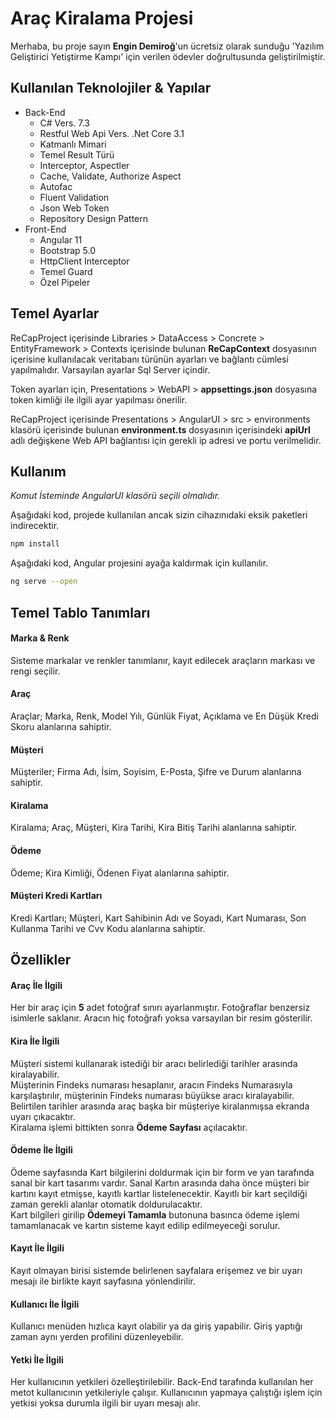 # Araç Kiralama Projesi

Merhaba, bu proje sayın <b>Engin Demiroğ</b>'un ücretsiz olarak sunduğu 'Yazılım Geliştirici Yetiştirme Kampı' için verilen ödevler doğrultusunda geliştirilmiştir. 

## Kullanılan Teknolojiler & Yapılar

<ul>
    <li>Back-End
    <ul>
        <li>C# Vers. 7.3</li>
        <li>Restful Web Api Vers. .Net Core 3.1</li>
        <li>Katmanlı Mimari</li>
        <li>Temel Result Türü</li>
        <li>Interceptor, Aspectler</li>
        <li>Cache, Validate, Authorize Aspect</li>
        <li>Autofac</li>
        <li>Fluent Validation</li>
        <li>Json Web Token</li>
        <li>Repository Design Pattern</li>
    </ul>
    </li>
    <li>Front-End
    <ul>
        <li>Angular 11</li>
        <li>Bootstrap 5.0</li>
        <li>HttpClient Interceptor</li>
        <li>Temel Guard</li>
        <li>Özel Pipeler</li>
    </ul>
    </li>
</ul>

## Temel Ayarlar
ReCapProject içerisinde Libraries > DataAccess > Concrete > EntityFramework > Contexts içerisinde bulunan <b>ReCapContext</b> dosyasının içerisine kullanılacak veritabanı türünün ayarları ve bağlantı cümlesi yapılmalıdır. Varsayılan ayarlar Sql Server içindir.

Token ayarları için, Presentations > WebAPI > <b>appsettings.json</b> dosyasına token kimliği ile ilgili ayar yapılması önerilir.

ReCapProject içerisinde Presentations > AngularUI > src > environments klasörü içerisinde bulunan <b>environment.ts</b> dosyasının içerisindeki <b>apiUrl</b> adlı değişkene Web API bağlantısı için gerekli ip adresi ve portu verilmelidir.

## Kullanım
*Komut İsteminde AngularUI klasörü seçili olmalıdır.*

Aşağıdaki kod, projede kullanılan ancak sizin cihazınıdaki eksik paketleri indirecektir.
```bash
npm install
```

Aşağıdaki kod, Angular projesini ayağa kaldırmak için kullanılır.
```bash
ng serve --open
```

## Temel Tablo Tanımları
#### Marka & Renk
Sisteme markalar ve renkler tanımlanır, kayıt edilecek araçların markası ve rengi seçilir.

#### Araç
Araçlar; Marka, Renk, Model Yılı, Günlük Fiyat, Açıklama ve En Düşük Kredi Skoru alanlarına sahiptir.

#### Müşteri
Müşteriler; Firma Adı, İsim, Soyisim, E-Posta, Şifre ve Durum alanlarına sahiptir.

#### Kiralama
Kiralama; Araç, Müşteri, Kira Tarihi, Kira Bitiş Tarihi alanlarına sahiptir.

#### Ödeme
Ödeme; Kira Kimliği, Ödenen Fiyat alanlarına sahiptir.

#### Müşteri Kredi Kartları
Kredi Kartları; Müşteri, Kart Sahibinin Adı ve Soyadı, Kart Numarası, Son Kullanma Tarihi ve Cvv Kodu alanlarına sahiptir.

## Özellikler
#### Araç İle İlgili
Her bir araç için <b>5</b> adet fotoğraf sınırı ayarlanmıştır. Fotoğraflar benzersiz isimlerle saklanır. Aracın hiç fotoğrafı yoksa varsayılan bir resim gösterilir.

#### Kira İle İlgili
Müşteri sistemi kullanarak istediği bir aracı belirlediği tarihler arasında kiralayabilir. <br>
Müşterinin Findeks numarası hesaplanır, aracın Findeks Numarasıyla karşılaştırılır, müşterinin Findeks numarası büyükse aracı kiralayabilir.<br>
Belirtilen tarihler arasında araç başka bir müşteriye kiralanmışsa ekranda uyarı çıkacaktır.<br>
Kiralama işlemi bittikten sonra <b>Ödeme Sayfası</b> açılacaktır.<br>

#### Ödeme İle İlgili
Ödeme sayfasında Kart bilgilerini doldurmak için bir form ve yan tarafında sanal bir kart tasarımı vardır. Sanal Kartın arasında daha önce müşteri bir kartını kayıt etmişse, kayıtlı kartlar listelenecektir. Kayıtlı bir kart seçildiği zaman gerekli alanlar otomatik doldurulacaktır.<br>
Kart bilgileri girilip <b>Ödemeyi Tamamla</b> butonuna basınca ödeme işlemi tamamlanacak ve kartın sisteme kayıt edilip edilmeyeceği sorulur. 

#### Kayıt İle İlgili
Kayıt olmayan birisi sistemde belirlenen sayfalara erişemez ve bir uyarı mesajı ile birlikte kayıt sayfasına yönlendirilir.

#### Kullanıcı İle İlgili
Kullanıcı menüden hızlıca kayıt olabilir ya da giriş yapabilir. Giriş yaptığı zaman aynı yerden profilini düzenleyebilir.

#### Yetki İle İlgili
Her kullanıcının yetkileri özelleştirilebilir. Back-End tarafında kullanılan her metot kullanıcının yetkileriyle çalışır. Kullanıcının yapmaya çalıştığı işlem için yetkisi yoksa durumla ilgili bir uyarı mesajı alır.

